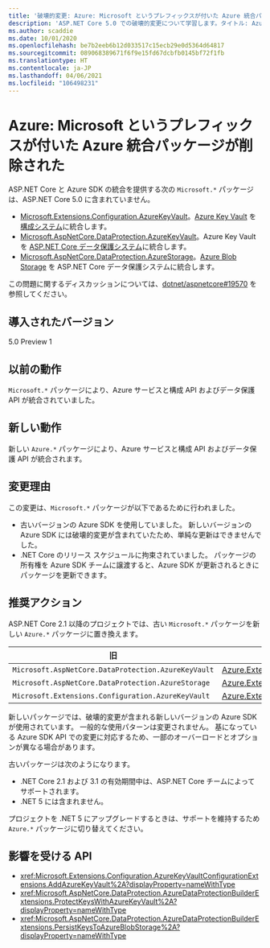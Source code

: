 ```yaml
---
title: '破壊的変更: Azure: Microsoft というプレフィックスが付いた Azure 統合パッケージが削除された'
description: 'ASP.NET Core 5.0 での破壊的変更について学習します。タイトル: Azure: Microsoft というプレフィックスが付いた Azure 統合パッケージが削除された'
ms.author: scaddie
ms.date: 10/01/2020
ms.openlocfilehash: be7b2eeb6b12d033517c15ecb29e0d5364d64817
ms.sourcegitcommit: 089068389671f6f9e15fd67dcbfb0145bf72f1fb
ms.translationtype: HT
ms.contentlocale: ja-JP
ms.lasthandoff: 04/06/2021
ms.locfileid: "106498231"
---
```

# <a name="azure-microsoft-prefixed-azure-integration-packages-removed"></a>Azure: Microsoft というプレフィックスが付いた Azure 統合パッケージが削除された

ASP.NET Core と Azure SDK の統合を提供する次の `Microsoft.*` パッケージは、ASP.NET Core 5.0 に含まれていません。

* [Microsoft.Extensions.Configuration.AzureKeyVault](https://www.nuget.org/packages/Microsoft.Extensions.Configuration.AzureKeyVault/)。[Azure Key Vault](/azure/key-vault/) を[構成システム](/aspnet/core/fundamentals/configuration/)に統合します。
* [Microsoft.AspNetCore.DataProtection.AzureKeyVault](https://www.nuget.org/packages/Microsoft.AspNetCore.DataProtection.AzureKeyVault/)。Azure Key Vault を [ASP.NET Core データ保護システム](/aspnet/core/security/data-protection/introduction)に統合します。
* [Microsoft.AspNetCore.DataProtection.AzureStorage](https://www.nuget.org/packages/Microsoft.AspNetCore.DataProtection.AzureStorage/)。[Azure Blob Storage](/azure/storage/blobs/) を ASP.NET Core データ保護システムに統合します。

この問題に関するディスカッションについては、[dotnet/aspnetcore#19570](https://github.com/dotnet/aspnetcore/issues/19570) を参照してください。

## <a name="version-introduced"></a>導入されたバージョン

5.0 Preview 1

## <a name="old-behavior"></a>以前の動作

`Microsoft.*` パッケージにより、Azure サービスと構成 API およびデータ保護 API が統合されていました。

## <a name="new-behavior"></a>新しい動作

新しい `Azure.*` パッケージにより、Azure サービスと構成 API およびデータ保護 API が統合されます。

## <a name="reason-for-change"></a>変更理由

この変更は、`Microsoft.*` パッケージが以下であるために行われました。

* 古いバージョンの Azure SDK を使用していました。 新しいバージョンの Azure SDK には破壊的変更が含まれていたため、単純な更新はできませんでした。
* .NET Core のリリース スケジュールに拘束されていました。 パッケージの所有権を Azure SDK チームに譲渡すると、Azure SDK が更新されるときにパッケージを更新できます。

## <a name="recommended-action"></a>推奨アクション

ASP.NET Core 2.1 以降のプロジェクトでは、古い `Microsoft.*` パッケージを新しい `Azure.*` パッケージに置き換えます。

| 旧 | 新規作成 |
|--|--|
| `Microsoft.AspNetCore.DataProtection.AzureKeyVault` | [Azure.Extensions.AspNetCore.DataProtection.Keys](https://www.nuget.org/packages/Azure.Extensions.AspNetCore.DataProtection.Keys) |
| `Microsoft.AspNetCore.DataProtection.AzureStorage` | [Azure.Extensions.AspNetCore.DataProtection.Blobs](https://www.nuget.org/packages/Azure.Extensions.AspNetCore.DataProtection.Blobs) |
| `Microsoft.Extensions.Configuration.AzureKeyVault` | [Azure.Extensions.AspNetCore.Configuration.Secrets](https://www.nuget.org/packages/Azure.Extensions.AspNetCore.Configuration.Secrets) |

新しいパッケージでは、破壊的変更が含まれる新しいバージョンの Azure SDK が使用されています。 一般的な使用パターンは変更されません。 基になっている Azure SDK API での変更に対応するため、一部のオーバーロードとオプションが異なる場合があります。

古いパッケージは次のようになります。

* .NET Core 2.1 および 3.1 の有効期間中は、ASP.NET Core チームによってサポートされます。
* .NET 5 には含まれません。

プロジェクトを .NET 5 にアップグレードするときは、サポートを維持するため `Azure.*` パッケージに切り替えてください。

## <a name="affected-apis"></a>影響を受ける API

- <xref:Microsoft.Extensions.Configuration.AzureKeyVaultConfigurationExtensions.AddAzureKeyVault%2A?displayProperty=nameWithType>
- <xref:Microsoft.AspNetCore.DataProtection.AzureDataProtectionBuilderExtensions.ProtectKeysWithAzureKeyVault%2A?displayProperty=nameWithType>
- <xref:Microsoft.AspNetCore.DataProtection.AzureDataProtectionBuilderExtensions.PersistKeysToAzureBlobStorage%2A?displayProperty=nameWithType>

<!--

### Category

ASP.NET Core

### Affected APIs

- `Overload:Microsoft.Extensions.Configuration.AzureKeyVaultConfigurationExtensions.AddAzureKeyVault`
- `Overload:Microsoft.AspNetCore.DataProtection.AzureDataProtectionBuilderExtensions.ProtectKeysWithAzureKeyVault`
- `Overload:Microsoft.AspNetCore.DataProtection.AzureDataProtectionBuilderExtensions.PersistKeysToAzureBlobStorage`

-->
